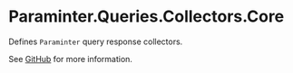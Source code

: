 # Paraminter.Queries.Collectors.Core

Defines `Paraminter` query response collectors.

See [GitHub](https://github.com/Paraminter/Paraminter.Queries) for more information.
